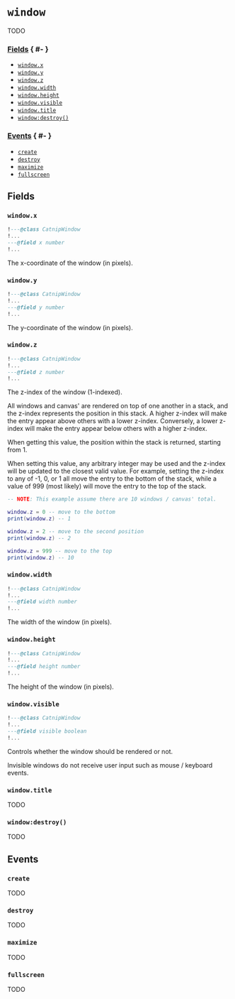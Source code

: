 # `window`

TODO

### [Fields](#fields) { #- }

- [`window.x`](#windowx)
- [`window.y`](#windowy)
- [`window.z`](#windowz)
- [`window.width`](#windowwidth)
- [`window.height`](#windowheight)
- [`window.visible`](#windowvisible)
- [`window.title`](#windowtitle)
- [`window:destroy()`](#windowdestroy)

### [Events](#events) { #- }

- [`create`](#create)
- [`destroy`](#destroy)
- [`maximize`](#maximize)
- [`fullscreen`](#fullscreen)

## Fields

### `window.x`

```lua
!---@class CatnipWindow
!...
---@field x number
!...
```

The x-coordinate of the window (in pixels).

### `window.y`

```lua
!---@class CatnipWindow
!...
---@field y number
!...
```

The y-coordinate of the window (in pixels).

### `window.z`

```lua
!---@class CatnipWindow
!...
---@field z number
!...
```

The z-index of the window (1-indexed).

All windows and canvas' are rendered on top of one another in a stack, and the
z-index represents the position in this stack. A higher z-index will make the
entry appear above others with a lower z-index. Conversely, a lower z-index
will make the entry appear below others with a higher z-index.

When getting this value, the position within the stack is returned, starting
from 1.

When setting this value, any arbitrary integer may be used and the z-index will
be updated to the closest valid value. For example, setting the z-index to any
of -1, 0, or 1 all move the entry to the bottom of the stack, while a value of
999 (most likely) will move the entry to the top of the stack.

```lua
-- NOTE: This example assume there are 10 windows / canvas' total.

window.z = 0 -- move to the bottom
print(window.z) -- 1

window.z = 2 -- move to the second position
print(window.z) -- 2

window.z = 999 -- move to the top
print(window.z) -- 10
```

### `window.width`

```lua
!---@class CatnipWindow
!...
---@field width number
!...
```

The width of the window (in pixels).

### `window.height`

```lua
!---@class CatnipWindow
!...
---@field height number
!...
```

The height of the window (in pixels).

### `window.visible`


```lua
!---@class CatnipWindow
!...
---@field visible boolean
!...
```

Controls whether the window should be rendered or not.

Invisible windows do not receive user input such as mouse / keyboard events.

### `window.title`

TODO

### `window:destroy()`

TODO

## Events

### `create`

TODO

### `destroy`

TODO

### `maximize`

TODO

### `fullscreen`

TODO
